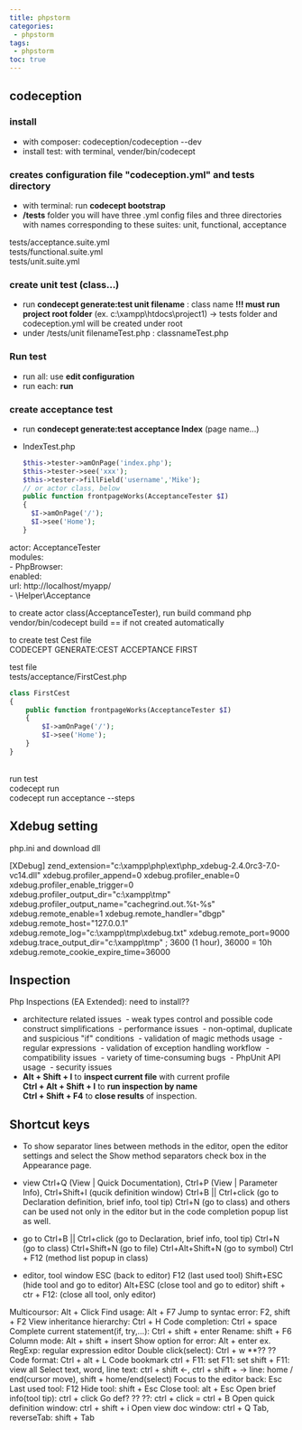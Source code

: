 ```yaml
---
title: phpstorm
categories: 
 - phpstorm
tags: 
 - phpstorm
toc: true
---
```


## codeception

### install

- with composer:  codeception/codeception --dev
- install test: with terminal, vender/bin/codecept  

### creates configuration file "codeception.yml" and tests directory

- with terminal: run **codecept  bootstrap**
- **/tests** folder you will have three .yml config files and three directories with names corresponding to these suites: unit, functional, acceptance

tests/acceptance.suite.yml  
tests/functional.suite.yml  
tests/unit.suite.yml

### create unit test (class...)

- run **condecept generate:test unit filename** : class name
  **!!! must run project root folder** (ex. c:\xampp\htdocs\project1)
  -> tests folder and codeception.yml will be created under root
- under /tests/unit filenameTest.php : classnameTest.php

### Run test

- run all: use **edit configuration** 
- run each: **run**

### create acceptance test

- run **condecept generate:test acceptance Index** (page name...)

- IndexTest.php 

  ```php
  $this->tester->amOnPage('index.php');
  $this->tester->see('xxx');
  $this->tester->fillField('username','Mike');
  // or actor class, below
  public function frontpageWorks(AcceptanceTester $I)
  {
  	$I->amOnPage('/');
  	$I->see('Home');  
  }
  ```

  

actor: AcceptanceTester  
modules:  
	- PhpBrowser:  
    enabled:  
      url: http://localhost/myapp/  
        - \Helper\Acceptance  
        
to create actor class(AcceptanceTester), run build command php vendor/bin/codecept build  == if not created automatically

to create test Cest file  	
	CODECEPT GENERATE:CEST ACCEPTANCE FIRST	
	
test file  
	tests/acceptance/FirstCest.php

```php
class FirstCest 
{
	public function frontpageWorks(AcceptanceTester $I)
	{
		$I->amOnPage('/');
		$I->see('Home');  
	}
}	
```
​	
run test  
	codecept run  	
	codecept run acceptance --steps

## Xdebug setting

php.ini and download dll

[XDebug]
zend_extension="c:\xampp\php\ext\php_xdebug-2.4.0rc3-7.0-vc14.dll"
xdebug.profiler_append=0
xdebug.profiler_enable=0
xdebug.profiler_enable_trigger=0
xdebug.profiler_output_dir="c:\xampp\tmp"
xdebug.profiler_output_name="cachegrind.out.%t-%s"
xdebug.remote_enable=1
xdebug.remote_handler="dbgp"
xdebug.remote_host="127.0.0.1"
xdebug.remote_log="c:\xampp\tmp\xdebug.txt"
xdebug.remote_port=9000
xdebug.trace_output_dir="c:\xampp\tmp"
; 3600 (1 hour), 36000 = 10h
xdebug.remote_cookie_expire_time=36000

## Inspection

Php Inspections (EA Extended): need to install??

- architecture related issues  - weak types control and possible code construct simplifications  - performance issues  - non-optimal, duplicate and suspicious "if" conditions  - validation of magic methods usage  - regular expressions  - validation of exception handling workflow  - compatibility issues  - variety of time-consuming bugs  - PhpUnit API usage  - security issues  
- **Alt + Shift + I** to **inspect current file** with current profile  
  **Ctrl + Alt + Shift + I** to **run inspection by name**  
  **Ctrl + Shift + F4** to **close results** of inspection.  

## Shortcut keys

- To show separator lines between methods in the editor, open the editor settings and select the Show method separators check box in the Appearance page.

- view 
  Ctrl+Q (View | Quick Documentation), 
  Ctrl+P (View | Parameter Info), 
  Ctrl+Shift+I (qucik definition window)
  Ctrl+B || Ctrl+click (go to Declaration definition, brief info, tool tip) Ctrl+N (go to class)
  and others can be used not only in the editor but in the code completion popup list as well.

- go to
  Ctrl+B || Ctrl+click (go to Declaration, brief info, tool tip) 
  Ctrl+N (go to class)
  Ctrl+Shift+N (go to file)
  Ctrl+Alt+Shift+N (go to symbol)
  Ctrl + F12 (method list popup in class)

- editor, tool window
  ESC (back to editor)
  F12 (last used tool)
  Shift+ESC (hide tool and go to editor)
  Alt+ESC (close tool and go to editor)
  shift + ctr + F12: (close all tool, only editor)

Multicoursor: Alt + Click
Find usage: Alt + F7
Jump to syntac error: F2, shift + F2
View inheritance hierarchy: Ctrl + H
Code completion: Ctrl + space
Complete current statement(if, try,…): Ctrl + shift + enter
Rename: shift + F6
Column mode: Alt + shift + insert
Show option for error: Alt + enter
ex. RegExp: regular expression editor
Double click(select): Ctrl + w   **?? ??
Code format: Ctrl + alt + L
Code bookmark
ctrl + F11: set
F11: set
shift + F11: view all
Select text, word, line
text: ctrl + shift  <-, ctrl + shift + ->
line: home / end(cursor move), shift + home/end(select)
Focus to the editor back: Esc
Last used tool: F12
Hide tool: shift + Esc
Close tool: alt + Esc
Open brief info(tool tip): ctrl + click
Go def? ?? ??: ctrl + click = ctrl + B
Open quick definition window: ctrl + shift + i
Open view doc window: ctrl + Q
Tab, reverseTab: shift + Tab